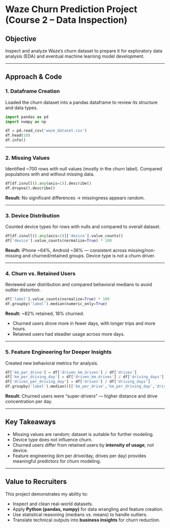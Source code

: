 
# Waze Churn Prediction Project (Course 2 – Data Inspection)

## Objective
Inspect and analyze Waze’s churn dataset to prepare it for exploratory data analysis (EDA) and eventual machine learning model development.

---

## Approach & Code

### 1. Dataframe Creation
Loaded the churn dataset into a pandas dataframe to review its structure and data types.
```python
import pandas as pd
import numpy as np

df = pd.read_csv('waze_dataset.csv')
df.head(10)
df.info()
```

---

### 2. Missing Values
Identified ~700 rows with null values (mostly in the churn label). Compared populations with and without missing data.
```python
df[df.isnull().any(axis=1)].describe()
df.dropna().describe()
```
**Result:** No significant differences → missingness appears random.

---

### 3. Device Distribution
Counted device types for rows with nulls and compared to overall dataset.
```python
df[df.isnull().any(axis=1)]['device'].value_counts()
df['device'].value_counts(normalize=True) * 100
```
**Result:** iPhone ~64%, Android ~36% — consistent across missing/non-missing and churned/retained groups. Device type is not a churn driver.

---

### 4. Churn vs. Retained Users
Reviewed user distribution and compared behavioral medians to avoid outlier distortion.
```python
df['label'].value_counts(normalize=True) * 100
df.groupby('label').median(numeric_only=True)
```
**Result:** ~82% retained, 18% churned.  
- Churned users drove more in fewer days, with longer trips and more hours.  
- Retained users had steadier usage across more days.

---

### 5. Feature Engineering for Deeper Insights
Created new behavioral metrics for analysis.
```python
df['km_per_drive'] = df['driven_km_drives'] / df['drives']
df['km_per_driving_day'] = df['driven_km_drives'] / df['driving_days']
df['drives_per_driving_day'] = df['drives'] / df['driving_days']
df.groupby('label').median()[['km_per_drive','km_per_driving_day','drives_per_driving_day']]
```
**Result:** Churned users were “super-drivers” — higher distance and drive concentration per day.

---

## Key Takeaways
- Missing values are random; dataset is suitable for further modeling.  
- Device type does not influence churn.  
- Churned users differ from retained users by **intensity of usage**, not device.  
- Feature engineering (km per drive/day, drives per day) provides meaningful predictors for churn modeling.

---

## Value to Recruiters
This project demonstrates my ability to:
- Inspect and clean real-world datasets.  
- Apply **Python (pandas, numpy)** for data wrangling and feature creation.  
- Use statistical reasoning (medians vs. means) to handle outliers.  
- Translate technical outputs into **business insights** for churn reduction.  
